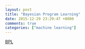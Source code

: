 ```yaml
---
layout: post
title: "Bayesian Program Learning"
date: 2015-12-29 23:29:47 +0800
comments: true
categories: ["machine learning"]
---
```


<!-- more -->

[BPL]

[BPL]:https://github.com/brendenlake/BPL